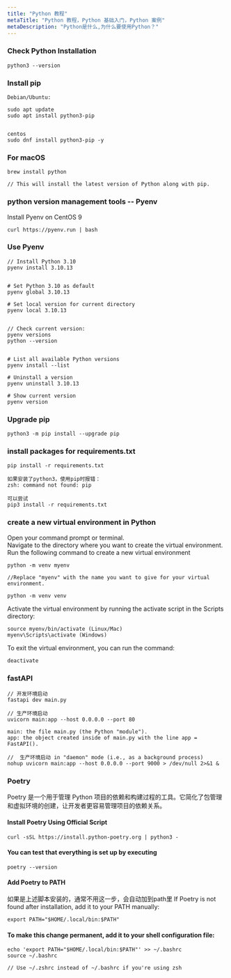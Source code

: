 ```yaml
---
title: "Python 教程"
metaTitle: "Python 教程，Python 基础入门，Python 案例"
metaDescription: "Python是什么,为什么要使用Python？"
---
```





### Check Python Installation
```
python3 --version
```

### Install pip
```
Debian/Ubuntu:

sudo apt update  
sudo apt install python3-pip  


centos
sudo dnf install python3-pip -y
```

### For macOS
```
brew install python

// This will install the latest version of Python along with pip.
```

### python version management tools -- Pyenv
Install Pyenv on CentOS 9
```
curl https://pyenv.run | bash
```

### Use Pyenv
```
// Install Python 3.10
pyenv install 3.10.13


# Set Python 3.10 as default
pyenv global 3.10.13

# Set local version for current directory
pyenv local 3.10.13


// Check current version:
pyenv versions
python --version


# List all available Python versions
pyenv install --list

# Uninstall a version
pyenv uninstall 3.10.13

# Show current version
pyenv version
```






### Upgrade pip
```
python3 -m pip install --upgrade pip
```

### install packages for requirements.txt
```
pip install -r requirements.txt

如果安装了python3，使用pip时报错：
zsh: command not found: pip

可以尝试
pip3 install -r requirements.txt
```

### create a new virtual environment in Python
Open your command prompt or terminal.  
Navigate to the directory where you want to create the virtual environment.  
Run the following command to create a new virtual environment  
```
python -m venv myenv

//Replace "myenv" with the name you want to give for your virtual environment.

python -m venv venv
```

Activate the virtual environment by running the activate script in the Scripts directory:
```
source myenv/bin/activate (Linux/Mac) 
myenv\Scripts\activate (Windows)
```
To exit the virtual environment, you can run the command:
```
deactivate
```

### fastAPI 
```
// 开发环境启动
fastapi dev main.py

// 生产环境启动
uvicorn main:app --host 0.0.0.0 --port 80

main: the file main.py (the Python "module").
app: the object created inside of main.py with the line app = FastAPI().

//  生产环境启动 in "daemon" mode (i.e., as a background process)
nohup uvicorn main:app --host 0.0.0.0 --port 9000 > /dev/null 2>&1 &
```

### Poetry
Poetry 是一个用于管理 Python 项目的依赖和构建过程的工具。它简化了包管理和虚拟环境的创建，让开发者更容易管理项目的依赖关系。


#### Install Poetry Using Official Script
```
curl -sSL https://install.python-poetry.org | python3 -
```

#### You can test that everything is set up by executing
```
poetry --version
```
#### Add Poetry to PATH
如果是上述脚本安装的，通常不用这一步，会自动加到path里
If Poetry is not found after installation, add it to your PATH manually:
```
export PATH="$HOME/.local/bin:$PATH"

```
#### To make this change permanent, add it to your shell configuration file:
```
echo 'export PATH="$HOME/.local/bin:$PATH"' >> ~/.bashrc
source ~/.bashrc

// Use ~/.zshrc instead of ~/.bashrc if you're using zsh
```
